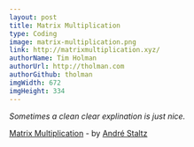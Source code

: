 ```yaml
---
layout: post
title: Matrix Multiplication
type: Coding
image: matrix-multiplication.png
link: http://matrixmultiplication.xyz/
authorName: Tim Holman
authorUrl: http://tholman.com
authorGithub: tholman
imgWidth: 672
imgHeight: 334
---
```


_Sometimes a clean clear explination is just nice._

[Matrix Multiplication](http://matrixmultiplication.xyz/) - by [André Staltz](http://staltz.com/)

